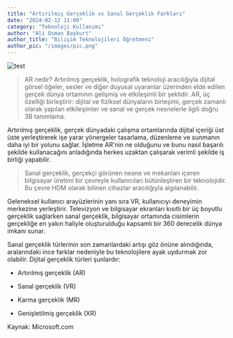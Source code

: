 ```yaml
---
title: "Artırılmış Gerçeklik vs Sanal Gerçeklik Farkları"
date: "2024-02-12 11:00"
category: "Teknoloji Kullanımı"
author: "Ali Osman Başkurt"
author_title: "Bilişim Teknolojileri Öğretmeni"
author_pic: "/images/pic.png"
---
```


![test](/images/hero.jpg)

> AR nedir? Artırılmış gerçeklik, holografik teknoloji aracılığıyla dijital görsel öğeler, sesler ve diğer duyusal uyaranlar üzerinden elde edilen gerçek dünya ortamının gelişmiş ve etkileşimli bir şeklidir. AR, üç özelliği birleştirir: dijital ve fiziksel dünyaların birleşimi, gerçek zamanlı olarak yapılan etkileşimler ve sanal ve gerçek nesnelerle ilgili doğru 3B tanımlama.

Artırılmış gerçeklik, gerçek dünyadaki çalışma ortamlarında dijital içeriği üst üste yerleştirerek işe yarar yönergeler tasarlama, düzenleme ve sunmanın daha iyi bir yolunu sağlar. İşletme AR'nin ne olduğunu ve bunu nasıl başarılı şekilde kullanacağını anladığında herkes uzaktan çalışarak verimli şekilde iş birliği yapabilir.

> Sanal gerçeklik, gerçekçi görünen nesne ve mekanları içeren bilgisayar üretimi bir çevreyle kullanıcıları bütünleştiren bir teknolojidir. Bu çevre HDM olarak bilinen cihazlar aracılığıyla algılanabilir.

Geleneksel kullanıcı arayüzlerinin yanı sıra VR, kullanıcıyı deneyimin merkezine yerleştirir. Televizyon ve bilgisayar ekranları kısıtlı bir üç boyutlu gerçeklik sağlarken sanal gerçeklik, bilgisayar ortamında cisimlerin gerçekliğe en yakın haliyle oluşturulduğu kapsamlı bir 360 derecelik dünya imkanı sunar.

Sanal gerçeklik türlerinin son zamanlardaki artışı göz önüne alındığında, aralarındaki ince farklar nedeniyle bu teknolojilere ayak uydurmak zor olabilir. Dijital gerçeklik türleri şunlardır:

- Artırılmış gerçeklik (AR)

- Sanal gerçeklik (VR)

- Karma gerçeklik (MR)

- Genişletilmiş gerçeklik (XR)

Kaynak: Microsoft.com
